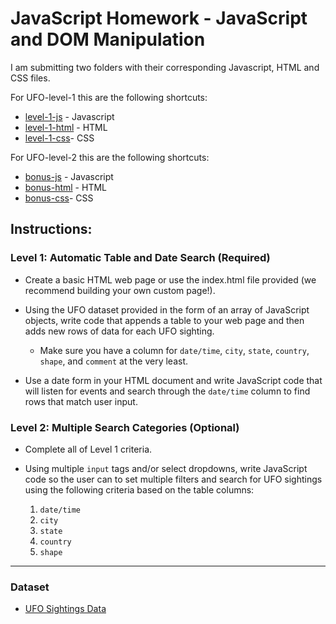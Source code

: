 # JavaScript Homework - JavaScript and DOM Manipulation

I am submitting two folders with their corresponding Javascript, HTML and CSS files. 


For UFO-level-1 this are the following shortcuts: 

* [level-1-js](UFO-level-1/static/js/data.js) -  Javascript
* [level-1-html](UFO-level-1/index.html) - HTML
* [level-1-css](UFO-level-1/static/css/style.css)- CSS

For UFO-level-2 this are the following shortcuts: 

* [bonus-js](UFO-level-2/static/js/data.js) -  Javascript
* [bonus-html](UFO-level-2/index.html) - HTML
* [bonus-css](UFO-level-2/static/css/style.css)- CSS

## Instructions:
### Level 1: Automatic Table and Date Search (Required)

* Create a basic HTML web page or use the index.html file provided (we recommend building your own custom page!).

* Using the UFO dataset provided in the form of an array of JavaScript objects, write code that appends a table to your web page and then adds new rows of data for each UFO sighting.

  * Make sure you have a column for `date/time`, `city`, `state`, `country`, `shape`, and `comment` at the very least.

* Use a date form in your HTML document and write JavaScript code that will listen for events and search through the `date/time` column to find rows that match user input.

### Level 2: Multiple Search Categories (Optional)

* Complete all of Level 1 criteria.

* Using multiple `input` tags and/or select dropdowns, write JavaScript code so the user can to set multiple filters and search for UFO sightings using the following criteria based on the table columns:

  1. `date/time`
  2. `city`
  3. `state`
  4. `country`
  5. `shape`

- - -

### Dataset

* [UFO Sightings Data](UFO-level-1/static/js/data.js)
